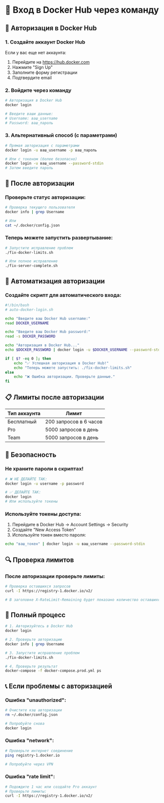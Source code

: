 # 🐳 Вход в Docker Hub через команду

## 🔐 Авторизация в Docker Hub

### 1. Создайте аккаунт Docker Hub
Если у вас еще нет аккаунта:
1. Перейдите на https://hub.docker.com
2. Нажмите "Sign Up"
3. Заполните форму регистрации
4. Подтвердите email

### 2. Войдите через команду
```bash
# Авторизация в Docker Hub
docker login

# Введите ваши данные:
# Username: ваш_username
# Password: ваш_пароль
```

### 3. Альтернативный способ (с параметрами)
```bash
# Прямая авторизация с параметрами
docker login -u ваш_username -p ваш_пароль

# Или с токеном (более безопасно)
docker login -u ваш_username --password-stdin
# Затем введите пароль
```

## 🚀 После авторизации

### Проверьте статус авторизации:
```bash
# Проверка текущего пользователя
docker info | grep Username

# Или
cat ~/.docker/config.json
```

### Теперь можете запустить развертывание:
```bash
# Запустите исправление проблем
./fix-docker-limits.sh

# Или полное исправление
./fix-server-complete.sh
```

## 🔧 Автоматизация авторизации

### Создайте скрипт для автоматического входа:
```bash
#!/bin/bash
# auto-docker-login.sh

echo "Введите ваш Docker Hub username:"
read DOCKER_USERNAME

echo "Введите ваш Docker Hub password:"
read -s DOCKER_PASSWORD

echo "Авторизация в Docker Hub..."
echo $DOCKER_PASSWORD | docker login -u $DOCKER_USERNAME --password-stdin

if [ $? -eq 0 ]; then
    echo "✅ Успешная авторизация в Docker Hub!"
    echo "Теперь можете запустить: ./fix-docker-limits.sh"
else
    echo "❌ Ошибка авторизации. Проверьте данные."
fi
```

## 📋 Лимиты после авторизации

| Тип аккаунта | Лимит |
|--------------|-------|
| Бесплатный | 200 запросов в 6 часов |
| Pro | 5000 запросов в день |
| Team | 5000 запросов в день |

## 🚨 Безопасность

### Не храните пароли в скриптах!
```bash
# ❌ НЕ ДЕЛАЙТЕ ТАК:
docker login -u username -p password

# ✅ ДЕЛАЙТЕ ТАК:
docker login
# Или используйте токены
```

### Используйте токены доступа:
1. Перейдите в Docker Hub → Account Settings → Security
2. Создайте "New Access Token"
3. Используйте токен вместо пароля:
```bash
echo "ваш_токен" | docker login -u ваш_username --password-stdin
```

## 🔍 Проверка лимитов

### После авторизации проверьте лимиты:
```bash
# Проверка оставшихся запросов
curl -I https://registry-1.docker.io/v2/

# В заголовке X-RateLimit-Remaining будет показано количество оставшихся запросов
```

## 🎯 Полный процесс

```bash
# 1. Авторизуйтесь в Docker Hub
docker login

# 2. Проверьте авторизацию
docker info | grep Username

# 3. Запустите исправление проблем
./fix-docker-limits.sh

# 4. Проверьте результат
docker-compose -f docker-compose.prod.yml ps
```

## 📞 Если проблемы с авторизацией

### Ошибка "unauthorized":
```bash
# Очистите кэш авторизации
rm ~/.docker/config.json

# Попробуйте снова
docker login
```

### Ошибка "network":
```bash
# Проверьте интернет соединение
ping registry-1.docker.io

# Попробуйте через VPN
```

### Ошибка "rate limit":
```bash
# Подождите 1 час или создайте Pro аккаунт
# Проверьте лимиты:
curl -I https://registry-1.docker.io/v2/
```
